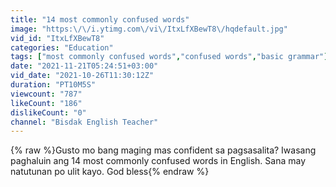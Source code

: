 ```yaml
---
title: "14 most commonly confused words"
image: "https:\/\/i.ytimg.com\/vi\/ItxLfXBewT8\/hqdefault.jpg"
vid_id: "ItxLfXBewT8"
categories: "Education"
tags: ["most commonly confused words","confused words","basic grammar"]
date: "2021-11-21T05:24:51+03:00"
vid_date: "2021-10-26T11:30:12Z"
duration: "PT10M5S"
viewcount: "787"
likeCount: "186"
dislikeCount: "0"
channel: "Bisdak English Teacher"
---
```

{% raw %}Gusto mo bang maging mas confident sa pagsasalita? Iwasang paghaluin ang 14 most commonly confused words in English. Sana may natutunan po ulit kayo. God bless{% endraw %}
